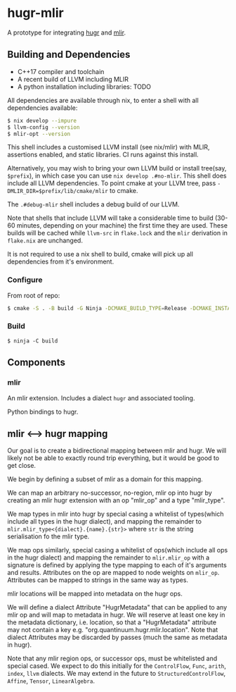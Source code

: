 # hugr-mlir

A prototype for integrating [hugr](https://github.com/CQCL/hugr) and [mlir](https://mlir.llvm.org).

## Building and Dependencies

* C++17 compiler and toolchain
* A recent build of LLVM including MLIR
* A python installation including libraries: TODO

All dependencies are available through nix, to enter a shell with all dependencies available:

``` sh
$ nix develop --impure
$ llvm-config --version
$ mlir-opt --version
```

This shell includes a customised LLVM install (see nix/mlir) with MLIR, assertions enabled, and static libraries. CI runs against this install.

Alternatively, you may wish to bring your own LLVM build or install tree(say, `$prefix`), in
which case you can use `nix develop .#no-mlir`. This shell does include all LLVM
dependencies. To point cmake at your LLVM tree, pass
`-DMLIR_DIR=$prefix/lib/cmake/mlir` to cmake.

The `.#debug-mlir` shell includes a debug build of our LLVM.

Note that shells that include LLVM will take a considerable time to build (30-60
minutes, depending on your machine) the first time they are used. These builds
will be cached while `llvm-src` in `flake.lock` and the `mlir` derivation in
`flake.nix` are unchanged.

It is not required to use a nix shell to build, cmake will pick up all
dependencies from it's environment.

### Configure

From root of repo:

```sh
$ cmake -S . -B build -G Ninja -DCMAKE_BUILD_TYPE=Release -DCMAKE_INSTALL_PREFIX=install
```

### Build

```
$ ninja -C build
```
## Components

### mlir

An mlir extension. Includes a dialect `hugr` and associated tooling.

Python bindings to hugr.

## mlir <--> hugr mapping

Our goal is to create a bidirectional mapping between mlir and hugr. We will likely not be able to exactly round trip everything, but it would be good to get close.

We begin by defining a subset of mlir as a domain for this mapping.

We can map an arbitrary no-successor, no-region,  mlir op into hugr by creating an mlir hugr extension with an op "mlir_op" and a type "mlir_type".

We map types in mlir into hugr by special casing a whitelist of types(which include all types in the hugr dialect), and mapping the remainder to `mlir.mlir_type<{dialect}.{name}.{str}>` where `str` is the string serialisation fo the mlir type.

We map ops similarly, special casing a whitelist of ops(which include all ops in the hugr dialect) and mapping the remainder to `mlir.mlir_op` with a signature is defined by applying the type mapping to each of it's arguments and results. Attributes on the op are mapped to node weights on `mlir_op`. Attributes can be mapped to strings in the same way as types. 

mlir locations will be mapped into metadata on the hugr ops.

We will define a dialect Attribute "HugrMetadata" that can be applied to any mlir op and will map to metadata in hugr. We will reserve at least one key in the metadata dictionary, i.e. location, so that a "HugrMetadata" attribute may not contain a key e.g. "org.quantinuum.hugr.mlir.location". Note that dialect Attributes may be discarded by passes (much the same as metadata in hugr).

Note that any mlir region ops, or successor ops, must be whitelisted and special cased. We expect to do this initially for the `ControlFlow`, `Func`, `arith`, `index`, `llvm` dialects. We may extend in the future to `StructuredControlFlow`, `Affine`, `Tensor`, `LinearAlgebra`.

